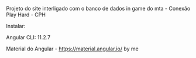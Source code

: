 Projeto do site interligado com o banco de dados in game do mta - Conexão Play Hard - CPH

Instalar:

Angular CLI: 11.2.7

Material do Angular - https://material.angular.io/
by me

